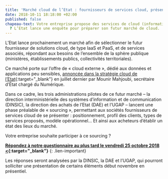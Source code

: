 ```yaml
---
title: 'Marché cloud de l’Etat : fournisseurs de services cloud, présentez-vous !'
date: 2018-10-11 18:18:00 +02:00
published: false
chapeau-text: Votre entreprise propose des services de cloud (informatique en nuage)
  ? L’Etat lance une enquête pour préparer son futur marché de cloud.
---
```


L’Etat lance prochainement un marché afin de sélectionner le futur fournisseur de solutions cloud, de type IaaS et PaaS, et de services associés, répondant aux besoins de l’ensemble de la sphère publique (ministères, établissements publics, collectivités territoriales).

Ce marché porte sur l’offre de « cloud externe », dédié aux données et applications peu sensibles, [annoncée dans la stratégie cloud de l’Etat](https://www.numerique.gouv.fr/espace-presse/le-gouvernement-annonce-sa-strategie-en-matiere-de-cloud/){:target="_blank"} en juillet dernier par Mounir Mahjoubi, secrétaire d’État chargé du Numérique.

Dans ce cadre, les trois administrations pilotes de ce futur marché – la direction interministérielle des systèmes d’information et de communication (DINSIC), la direction des achats de l’Etat (DAE) et l'UGAP – lancent une phase préalable de « sourcing », permettant aux sociétés fournisseurs de services cloud de se présenter : positionnement, profil des clients, types de services proposés, modèle opérationnel… Et ainsi aux acheteurs d’établir un état des lieux du marché.

Votre entreprise souhaite participer à ce sourcing ?

**[Répondez à notre questionnaire au plus tard le vendredi 25 octobre 2018 <](https://www.demarches-simplifiees.fr/commencer/sourcingdinsiccloud){:target="_blank"}**
{: .lien-important}

Les réponses seront analysées par la DINSIC, la DAE et l’UGAP, qui pourront solliciter une présentation de certains éléments début novembre en présentiel.